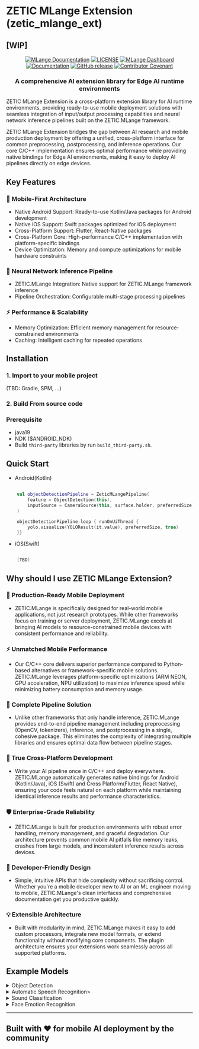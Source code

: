 <!---
Copyright 2025 ZETIC.ai Team. All rights reserved.

Licensed under the Apache License, Version 2.0 (the "License");
you may not use this file except in compliance with the License.
You may obtain a copy of the License at

    http://www.apache.org/licenses/LICENSE-2.0

Unless required by applicable law or agreed to in writing, software
distributed under the License is distributed on an "AS IS" BASIS,
WITHOUT WARRANTIES OR CONDITIONS OF ANY KIND, either express or implied.
See the License for the specific language governing permissions and
limitations under the License.
-->

# ZETIC MLange Extension (zetic_mlange_ext)

## [WIP]

<p align="center">
    <a href="https://docs.zetic.ai"><img alt="MLange Documentation" src="https://img.shields.io/endpoint?url=https://docs.zetic.ai&color=brightgreen"></a>
    <a href="https://mlange.zetic.ai"><img alt="LICENSE" src="https://img.shields.io/circleci/build/github/huggingface/transformers/main"></a>
    <a href="https://github.com/huggingface/transformers/blob/main/LICENSE"><img alt="MLange Dashboard" src="https://img.shields.io/github/license/huggingface/transformers.svg?color=blue"></a>
    <a href="https://huggingface.co/docs/transformers/index"><img alt="Documentation" src="https://img.shields.io/website/http/huggingface.co/docs/transformers/index.svg?down_color=red&down_message=offline&up_message=online"></a>
    <a href="https://github.com/huggingface/transformers/releases"><img alt="GitHub release" src="https://img.shields.io/github/release/huggingface/transformers.svg"></a>
    <a href="https://github.com/huggingface/transformers/blob/main/CODE_OF_CONDUCT.md"><img alt="Contributor Covenant" src="https://img.shields.io/badge/Contributor%20Covenant-v2.0%20adopted-ff69b4.svg"></a>
</p>


<h3 align="center">
    <p>A comprehensive AI extension library for Edge AI runtime environments</p>
</h3>

 ZETIC MLange Extension is a cross-platform extension library for AI runtime environments, providing ready-to-use mobile deployment solutions with seamless integration of input/output processing capabilities and neural network inference pipelines built on the ZETIC.MLange framework.

 ZETIC MLange Extension bridges the gap between AI research and mobile production deployment by offering a unified, cross-platform interface for common preprocessing, postprocessing, and inference operations. Our core C/C++ implementation ensures optimal performance while providing native bindings for Edge AI environments, making it easy to deploy AI pipelines directly on edge devices.


## Key Features

### 📱 Mobile-First Architecture

- Native Android Support: Ready-to-use Kotlin/Java packages for Android development
- Native iOS Support: Swift packages optimized for iOS deployment
- Cross-Platform Support: Flutter, React-Native packages
- Cross-Platform Core: High-performance C/C++ implementation with platform-specific bindings
- Device Optimization: Memory and compute optimizations for mobile hardware constraints

### 🚀 Neural Network Inference Pipeline

- ZETIC.MLange Integration: Native support for ZETIC.MLange framework inference
- Pipeline Orchestration: Configurable multi-stage processing pipelines

### ⚡ Performance & Scalability

- Memory Optimization: Efficient memory management for resource-constrained environments
- Caching: Intelligent caching for repeated operations

      
## Installation

### 1. Import to your mobile project
(TBD: Gradle, SPM, ...)

### 2. Build From source code

### Prerequisite
- java19
- NDK ($ANDROID_NDK)
- Build `third-party` libraries by run `build_third-party.sh`.


## Quick Start

- Android(Kotlin)


``` kotlin
    
    val objectDetectionPipeline = ZeticMLangePipeline(
        feature = ObjectDetection(this),
        inputSource = CameraSource(this, surface.holder, preferredSize),
    )

    objectDetectionPipeline.loop { runOnUiThread {
        yolo.visualize(YOLOResult(it.value), preferredSize, true)
    }}

```

- iOS(Swift)

``` swift

    (TBD)

```


## Why should I use ZETIC MLange Extension?

### 🚀 Production-Ready Mobile Deployment
  - ZETIC.MLange is specifically designed for real-world mobile applications, not just research prototypes. While other frameworks focus on training or server deployment, ZETIC.MLange excels at bringing AI models to resource-constrained mobile devices with consistent performance and reliability.

### ⚡ Unmatched Mobile Performance
  - Our C/C++ core delivers superior performance compared to Python-based alternatives or framework-specific mobile solutions. ZETIC.MLange leverages platform-specific optimizations (ARM NEON, GPU acceleration, NPU utilization) to maximize inference speed while minimizing battery consumption and memory usage.

### 🔧 Complete Pipeline Solution
  - Unlike other frameworks that only handle inference, ZETIC.MLange provides end-to-end pipeline management including preprocessing (OpenCV, tokenizers), inference, and postprocessing in a single, cohesive package. This eliminates the complexity of integrating multiple libraries and ensures optimal data flow between pipeline stages.

### 📱 True Cross-Platform Development
  - Write your AI pipeline once in C/C++ and deploy everywhere. ZETIC.MLange automatically generates native bindings for Android (Kotlin/Java), iOS (Swift) and Cross Platform(Flutter, React Native), ensuring your code feels natural on each platform while maintaining identical inference results and performance characteristics.

### 🛡️ Enterprise-Grade Reliability
  - ZETIC.MLange is built for production environments with robust error handling, memory management, and graceful degradation. Our architecture prevents common mobile AI pitfalls like memory leaks, crashes from large models, and inconsistent inference results across devices.

### 🎯 Developer-Friendly Design
  - Simple, intuitive APIs that hide complexity without sacrificing control. Whether you're a mobile developer new to AI or an ML engineer moving to mobile, ZETIC.MLange's clean interfaces and comprehensive documentation get you productive quickly.

### 💡 Extensible Architecture
  - Built with modularity in mind, ZETIC.MLange makes it easy to add custom processors, integrate new model formats, or extend functionality without modifying core components. The plugin architecture ensures your extensions work seamlessly across all supported platforms.


## Example Models

<details>
<summary>Object Detection</summary>

- [YOLOv8](https://huggingface.co/Ultralytics/YOLOv8)
- [YOLOv11](https://huggingface.co/Ultralytics/YOLO11)

</details>

<details>
<summary>Automatic Speech Recognition></summary>

- [Whisper](https://huggingface.co/openai/whisper-small)

</details>

<details>
<summary>Sound Classification</summary>

- [YAMNet](https://github.com/w-hc/torch_audioset)

</details>

<details>
<summary>Face Emotion Recognition</summary>

- [FER](https://huggingface.co/ElenaRyumina/face_emotion_recognition)

</details>



-------------------------------------------------------

## Built with ❤️ for mobile AI deployment by the community
